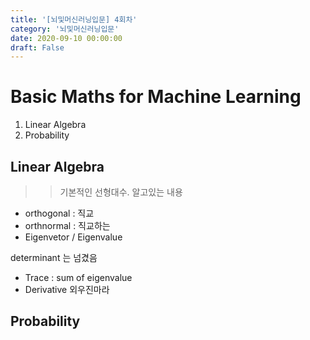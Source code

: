 ```yaml
---
title: '[뇌및머신러닝입문] 4회차'
category: '뇌및머신러닝입문'
date: 2020-09-10 00:00:00
draft: False
---
```


# Basic Maths for Machine Learning

1. Linear Algebra
2. Probability

## Linear Algebra

> > 기본적인 선형대수. 알고있는 내용

- orthogonal : 직교
- orthnormal : 직교하는
- Eigenvetor / Eigenvalue

determinant 는 넘겼음

- Trace : sum of eigenvalue
- Derivative 외우진마라

## Probability
